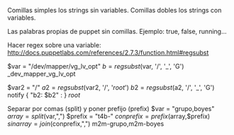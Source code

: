 Comillas simples los strings sin variables.
Comillas dobles los strings con variables.

Las palabras propias de puppet sin comillas. Ejemplo: true, false, running...


Hacer regex sobre una variable:
http://docs.puppetlabs.com/references/2.7.3/function.html#regsubst

$var = "/dev/mapper/vg_lv_opt"
$b = regsubst($var, '/', '_', 'G')
_dev_mapper_vg_lv_opt


$var2 = "/"
$a2 = regsubst($var2, '/', '_root_')
$b2 = regsubst($a2, '/', '_', 'G')
notify { "b2: $b2" : }
_root_


Separar por comas (split) y poner prefijo (prefix)
$var = "grupo,boyes"
$array = split($var,",")
$prefix = "t4b-"
$conprefix = prefix($array,$prefix)
$sinarray = join($conprefix,",")
m2m-grupo,m2m-boyes


